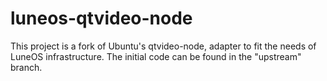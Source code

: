 luneos-qtvideo-node 
===================

This project is a fork of Ubuntu's qtvideo-node, adapter to fit the needs of LuneOS infrastructure.
The initial code can be found in the "upstream" branch.


